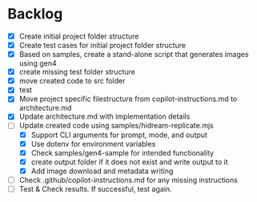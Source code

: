 # Backlog

- [x] Create initial project folder structure
- [x] Create test cases for initial project folder structure
- [x] Based on samples, create a stand-alone script that generates images using gen4
- [x] create missing test folder structure
- [x] move created code to src folder
- [x] test
- [x] Move project specific filestructure from copilot-instructions.md to architecture.md
- [x] Update architecture.md with implementation details
- [ ] Update created code using samples/hidream-replicate.mjs
    - [x] Support CLI arguments for prompt, mode, and output
    - [x] Use dotenv for environment variables
    - [x] Check samples/gen4-sample for intended functionality
    - [x] create output folder if it does not exist and write output to it
    - [x] Add image download and metadata writing
- [ ] Check .github/copilot-instructions.md for any missing instructions
- [ ] Test & Check results. If successful, test again.
